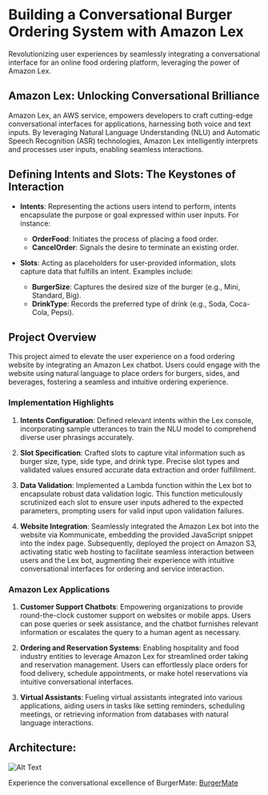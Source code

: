 # Building a Conversational Burger Ordering System with Amazon Lex

Revolutionizing user experiences by seamlessly integrating a conversational interface for an online food ordering platform, leveraging the power of Amazon Lex.

## Amazon Lex: Unlocking Conversational Brilliance

Amazon Lex, an AWS service, empowers developers to craft cutting-edge conversational interfaces for applications, harnessing both voice and text inputs. By leveraging Natural Language Understanding (NLU) and Automatic Speech Recognition (ASR) technologies, Amazon Lex intelligently interprets and processes user inputs, enabling seamless interactions.

## Defining Intents and Slots: The Keystones of Interaction

- **Intents**: Representing the actions users intend to perform, intents encapsulate the purpose or goal expressed within user inputs. For instance:
  
  - **OrderFood**: Initiates the process of placing a food order.
  - **CancelOrder**: Signals the desire to terminate an existing order.
 
- **Slots**: Acting as placeholders for user-provided information, slots capture data that fulfills an intent. Examples include:
  
  - **BurgerSize**: Captures the desired size of the burger (e.g., Mini, Standard, Big).
  - **DrinkType**: Records the preferred type of drink (e.g., Soda, Coca-Cola, Pepsi).

## Project Overview

This project aimed to elevate the user experience on a food ordering website by integrating an Amazon Lex chatbot. Users could engage with the website using natural language to place orders for burgers, sides, and beverages, fostering a seamless and intuitive ordering experience.

### Implementation Highlights

1. **Intents Configuration**: Defined relevant intents within the Lex console, incorporating sample utterances to train the NLU model to comprehend diverse user phrasings accurately.

2. **Slot Specification**: Crafted slots to capture vital information such as burger size, type, side type, and drink type. Precise slot types and validated values ensured accurate data extraction and order fulfillment.
   
3. **Data Validation**: Implemented a Lambda function within the Lex bot to encapsulate robust data validation logic. This function meticulously scrutinized each slot to ensure user inputs adhered to the expected parameters, prompting users for valid input upon validation failures.

4. **Website Integration**: Seamlessly integrated the Amazon Lex bot into the website via Kommunicate, embedding the provided JavaScript snippet into the index page. Subsequently, deployed the project on Amazon S3, activating static web hosting to facilitate seamless interaction between users and the Lex bot, augmenting their experience with intuitive conversational interfaces for ordering and service interaction.

### Amazon Lex Applications

1. **Customer Support Chatbots**: Empowering organizations to provide round-the-clock customer support on websites or mobile apps. Users can pose queries or seek assistance, and the chatbot furnishes relevant information or escalates the query to a human agent as necessary.

2. **Ordering and Reservation Systems**: Enabling hospitality and food industry entities to leverage Amazon Lex for streamlined order taking and reservation management. Users can effortlessly place orders for food delivery, schedule appointments, or make hotel reservations via intuitive conversational interfaces.
   
3. **Virtual Assistants**: Fueling virtual assistants integrated into various applications, aiding users in tasks like setting reminders, scheduling meetings, or retrieving information from databases with natural language interactions.
   
## Architecture:
![Alt Text](https://github.com/sridurgeshv/AWS-Projects-beginners/blob/main/4.%20BurgerMate/images/architecture.png)

Experience the conversational excellence of BurgerMate: [BurgerMate](http://burgerbotie.s3-website-us-east-1.amazonaws.com/)

